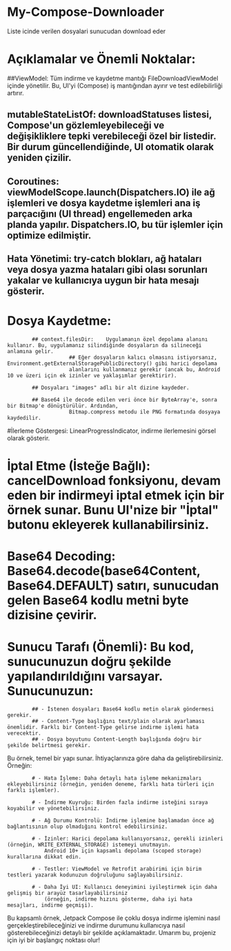 # My-Compose-Downloader
Liste icinde verilen dosyalari sunucudan download eder


# Açıklamalar ve Önemli Noktalar:

##ViewModel: 		Tüm indirme ve kaydetme mantığı FileDownloadViewModel içinde yönetilir. Bu, UI'yi (Compose) iş mantığından ayırır ve test edilebilirliği artırır.

## mutableStateListOf: 	downloadStatuses listesi, Compose'un gözlemleyebileceği ve değişikliklere tepki verebileceği özel bir listedir. Bir durum güncellendiğinde, UI otomatik olarak yeniden çizilir.

## Coroutines: 		viewModelScope.launch(Dispatchers.IO) ile ağ işlemleri ve dosya kaydetme işlemleri ana iş parçacığını (UI thread) engellemeden arka planda yapılır. Dispatchers.IO, bu tür işlemler için optimize edilmiştir.

## Hata Yönetimi: 		try-catch blokları, ağ hataları veya dosya yazma hataları gibi olası sorunları yakalar ve kullanıcıya uygun bir hata mesajı gösterir.


# Dosya Kaydetme:

			## context.filesDir: 	Uygulamanın özel depolama alanını kullanır. Bu, uygulamanız silindiğinde dosyaların da silineceği anlamına gelir. 
						## Eğer dosyaların kalıcı olmasını istiyorsanız, Environment.getExternalStoragePublicDirectory() gibi harici depolama
 						alanlarını kullanmanız gerekir (ancak bu, Android 10 ve üzeri için ek izinler ve yaklaşımlar gerektirir).

			## Dosyaları "images" adlı bir alt dizine kaydeder.

			## Base64 ile decode edilen veri önce bir ByteArray'e, sonra bir Bitmap'e dönüştürülür. Ardından, 
						Bitmap.compress metodu ile PNG formatında dosyaya kaydedilir.

#İlerleme Göstergesi: LinearProgressIndicator, indirme ilerlemesini görsel olarak gösterir.

# İptal Etme (İsteğe Bağlı): cancelDownload fonksiyonu, devam eden bir indirmeyi iptal etmek için bir örnek sunar. Bunu UI'nize bir "İptal" butonu ekleyerek kullanabilirsiniz.

# Base64 Decoding: 	Base64.decode(base64Content, Base64.DEFAULT) satırı, sunucudan gelen Base64 kodlu metni byte dizisine çevirir.

# Sunucu Tarafı (Önemli): Bu kod, sunucunuzun doğru şekilde yapılandırıldığını varsayar. Sunucunuzun:

			## - İstenen dosyaları Base64 kodlu metin olarak göndermesi gerekir.
			## - Content-Type başlığını text/plain olarak ayarlaması önemlidir. Farklı bir Content-Type gelirse indirme işlemi hata verecektir.
			## - Dosya boyutunu Content-Length başlığında doğru bir şekilde belirtmesi gerekir.


Bu örnek, temel bir yapı sunar. İhtiyaçlarınıza göre daha da geliştirebilirsiniz. Örneğin:


			# - Hata İşleme: Daha detaylı hata işleme mekanizmaları ekleyebilirsiniz (örneğin, yeniden deneme, farklı hata türleri için farklı işlemler).

			# - İndirme Kuyruğu: Birden fazla indirme isteğini sıraya koyabilir ve yönetebilirsiniz.

			# - Ağ Durumu Kontrolü: İndirme işlemine başlamadan önce ağ bağlantısının olup olmadığını kontrol edebilirsiniz.

			# - İzinler: Harici depolama kullanıyorsanız, gerekli izinleri (örneğin, WRITE_EXTERNAL_STORAGE) istemeyi unutmayın. 
				Android 10+ için kapsamlı depolama (scoped storage) kurallarına dikkat edin.

			# - Testler: ViewModel ve Retrofit arabirimi için birim testleri yazarak kodunuzun doğruluğunu sağlayabilirsiniz.

			# - Daha İyi UI: Kullanıcı deneyimini iyileştirmek için daha gelişmiş bir arayüz tasarlayabilirsiniz 
				(örneğin, indirme hızını gösterme, daha iyi hata mesajları, indirme geçmişi).


Bu kapsamlı örnek, Jetpack Compose ile çoklu dosya indirme işlemini nasıl gerçekleştirebileceğinizi ve indirme durumunu kullanıcıya nasıl gösterebileceğinizi detaylı bir şekilde açıklamaktadır. Umarım bu, projeniz için iyi bir başlangıç noktası olur!
